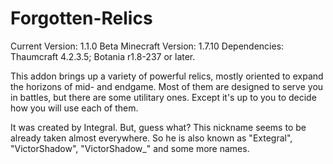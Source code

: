 # Forgotten-Relics
Current Version: 1.1.0 Beta
Minecraft Version: 1.7.10
Dependencies: Thaumcraft 4.2.3.5; Botania r1.8-237 or later.

This addon brings up a variety of powerful relics, mostly oriented to expand the horizons of mid- and endgame. Most of them are designed to serve you in battles, but there are some utilitary ones. Except it's up to you to decide how you will use each of them.

It was created by Integral. But, guess what? This nickname seems to be already taken almost everywhere. So he is also known as "Extegral", "VictorShadow", "VictorShadow_" and some more names.
